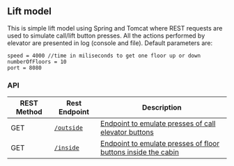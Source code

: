 ## Lift model
This is simple lift model using Spring and Tomcat where REST requests are used to simulate call/lift button presses.
All the actions performed by elevator are presented in log (console and file). 
Default parameters are:
```
speed = 4000 //time in miliseconds to get one floor up or down
numberOfFloors = 10
port = 8080
```


### API
REST Method | Rest Endpoint | Description
------------|---------------|------------|
GET | [``/outside``](api.md#get-outside) | [Endpoint to emulate presses of call elevator buttons](api.md#get-outside)
GET | [``/inside``](api.md#get-inside) | [Endpoint to emulate presses of floor buttons inside the cabin](api.md#get-inside)

